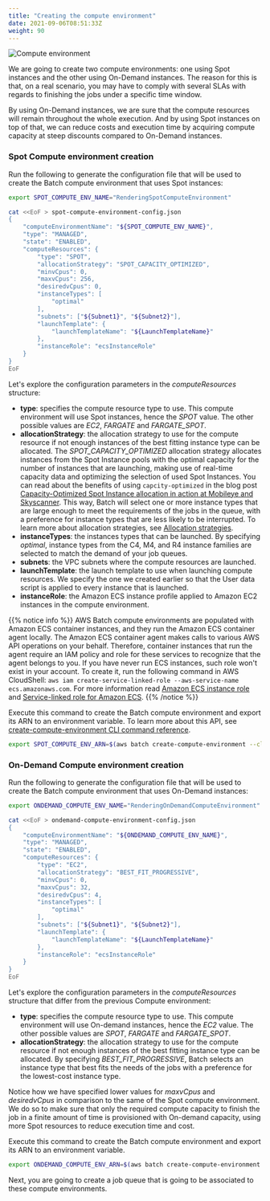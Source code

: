 ```yaml
---
title: "Creating the compute environment"
date: 2021-09-06T08:51:33Z
weight: 90
---
```


![Compute environment](/images/rendering-with-batch/CE.png)

We are going to create two compute environments: one using Spot instances and the other using On-Demand instances. The reason for this is that, on a real scenario, you may have to comply with several SLAs with regards to finishing the jobs under a specific time window.

By using On-Demand instances, we are sure that the compute resources will remain throughout the whole execution. And by using Spot instances on top of that, we can reduce costs and execution time by acquiring compute capacity at steep discounts compared to On-Demand instances.

### Spot Compute environment creation

Run the following to generate the configuration file that will be used to create the Batch compute environment that uses Spot instances:

```bash
export SPOT_COMPUTE_ENV_NAME="RenderingSpotComputeEnvironment"

cat <<EoF > spot-compute-environment-config.json
{
    "computeEnvironmentName": "${SPOT_COMPUTE_ENV_NAME}",
    "type": "MANAGED",
    "state": "ENABLED",
    "computeResources": {
        "type": "SPOT",
        "allocationStrategy": "SPOT_CAPACITY_OPTIMIZED",
        "minvCpus": 0,
        "maxvCpus": 256,
        "desiredvCpus": 0,
        "instanceTypes": [
            "optimal"
        ],
        "subnets": ["${Subnet1}", "${Subnet2}"],
        "launchTemplate": {
            "launchTemplateName": "${LaunchTemplateName}"
        },
        "instanceRole": "ecsInstanceRole"
    }
}
EoF
```

Let's explore the configuration parameters in the *computeResources* structure:

- **type**: specifies the compute resource type to use. This compute environment will use Spot instances, hence the *SPOT* value. The other possible values are *EC2*, *FARGATE* and *FARGATE_SPOT*.
- **allocationStrategy**: the allocation strategy to use for the compute resource if not enough instances of the best fitting instance type can be allocated. The *SPOT_CAPACITY_OPTIMIZED* allocation strategy allocates instances from the Spot Instance pools with the optimal capacity for the number of instances that are launching, making use of real-time capacity data and optimizing the selection of used Spot Instances. You can read about the benefits of using `capcity-optimized` in the blog post [Capacity-Optimized Spot Instance allocation in action at Mobileye and Skyscanner](https://aws.amazon.com/blogs/aws/capacity-optimized-spot-instance-allocation-in-action-at-mobileye-and-skyscanner/). This way, Batch will select one or more instance types that are large enough to meet the requirements of the jobs in the queue, with a preference for instance types that are less likely to be interrupted. To learn more about allocation strategies, see [Allocation strategies](https://docs.aws.amazon.com/batch/latest/userguide/allocation-strategies.html).
- **instanceTypes**: the instances types that can be launched. By specifying *optimal*, instance types from the C4, M4, and R4 instance families are selected to match the demand of your job queues.
- **subnets**: the VPC subnets where the compute resources are launched.
- **launchTemplate**: the launch template to use when launching compute resources. We specify the one we created earlier so that the User data script is applied to every instance that is launched.
- **instanceRole**: the Amazon ECS instance profile applied to Amazon EC2 instances in the compute environment.

{{% notice info %}}
AWS Batch compute environments are populated with Amazon ECS container instances, and they run the Amazon ECS container agent locally. The Amazon ECS container agent makes calls to various AWS API operations on your behalf. Therefore, container instances that run the agent require an IAM policy and role for these services to recognize that the agent belongs to you. If you have never run ECS instances, such role won't exist in your account. To create it, run the following command in AWS CloudShell: `aws iam create-service-linked-role --aws-service-name ecs.amazonaws.com`. For more information read [Amazon ECS instance role](https://docs.aws.amazon.com/batch/latest/userguide/instance_IAM_role.html) and [Service-linked role for Amazon ECS](https://docs.aws.amazon.com/AmazonECS/latest/developerguide/using-service-linked-roles.html).
{{% /notice %}}

Execute this command to create the Batch compute environment and export its ARN to an environment variable. To learn more about this API, see [create-compute-environment CLI command reference](https://docs.aws.amazon.com/cli/latest/reference/batch/create-compute-environment.html).

```bash
export SPOT_COMPUTE_ENV_ARN=$(aws batch create-compute-environment --cli-input-json file://spot-compute-environment-config.json | jq -r '.computeEnvironmentArn')
```

### On-Demand Compute environment creation

Run the following to generate the configuration file that will be used to create the Batch compute environment that uses On-Demand instances:

```bash
export ONDEMAND_COMPUTE_ENV_NAME="RenderingOnDemandComputeEnvironment"

cat <<EoF > ondemand-compute-environment-config.json
{
    "computeEnvironmentName": "${ONDEMAND_COMPUTE_ENV_NAME}",
    "type": "MANAGED",
    "state": "ENABLED",
    "computeResources": {
        "type": "EC2",
        "allocationStrategy": "BEST_FIT_PROGRESSIVE",
        "minvCpus": 0,
        "maxvCpus": 32,
        "desiredvCpus": 4,
        "instanceTypes": [
            "optimal"
        ],
        "subnets": ["${Subnet1}", "${Subnet2}"],
        "launchTemplate": {
            "launchTemplateName": "${LaunchTemplateName}"
        },
        "instanceRole": "ecsInstanceRole"
    }
}
EoF
```

Let's explore the configuration parameters in the *computeResources* structure that differ from the previous Compute environment:

- **type**: specifies the compute resource type to use. This compute environment will use On-demand instances, hence the *EC2* value. The other possible values are *SPOT*, *FARGATE* and *FARGATE_SPOT*.
- **allocationStrategy**: the allocation strategy to use for the compute resource if not enough instances of the best fitting instance type can be allocated. By specifying *BEST_FIT_PROGRESSIVE*, Batch selects an instance type that best fits the needs of the jobs with a preference for the lowest-cost instance type.

Notice how we have specified lower values for *maxvCpus* and *desiredvCpus* in comparison to the same of the Spot compute environment. We do so to make sure that only the required compute capacity to finish the job in a finite amount of time is provisioned with On-demand capacity, using more Spot resources to reduce execution time and cost.

Execute this command to create the Batch compute environment and export its ARN to an environment variable.

```bash
export ONDEMAND_COMPUTE_ENV_ARN=$(aws batch create-compute-environment --cli-input-json file://ondemand-compute-environment-config.json | jq -r '.computeEnvironmentArn')
```

Next, you are going to create a job queue that is going to be associated to these compute environments.
